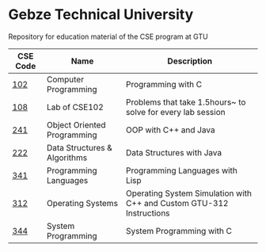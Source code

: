 # Gebze Technical University

Repository for education material of the CSE program at GTU

CSE Code  | Name | Description
------------- | ------------- | ------------- 
[102](https://github.com/TalhaMemisoglu/gtu_homeworks/tree/main/CSE102-2023)  | Computer Programming | Programming with C 
[108](https://github.com/TalhaMemisoglu/gtu_homeworks/tree/main/CSE108-2023)  | Lab of CSE102 | Problems that take 1.5hours~ to solve for every lab session
[241](https://github.com/TalhaMemisoglu/gtu_homeworks/tree/main/CSE241-2023)  | Object Oriented Programming | OOP with C++ and Java
[222](https://github.com/TalhaMemisoglu/gtu_homeworks/tree/main/CSE222-2024)  | Data Structures & Algorithms | Data Structures with Java 
[341](https://github.com/TalhaMemisoglu/gtu_homeworks/tree/main/CSE341-2024)  | Programming Languages | Programming Languages with Lisp
[312](https://github.com/TalhaMemisoglu/gtu_homeworks/tree/main/CSE312-2025)  | Operating Systems | Operating System Simulation with C++ and Custom GTU-312 Instructions
[344](https://github.com/TalhaMemisoglu/gtu_homeworks/tree/main/CSE344-2025)  | System Programming | System Programming with C
